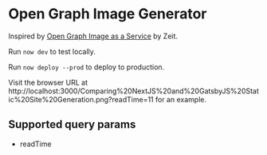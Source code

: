 # Open Graph Image Generator

Inspired by [Open Graph Image as a Service](https://github.com/zeit/og-image) by Zeit.

Run `now dev` to test locally.

Run `now deploy --prod` to deploy to production.

Visit the browser URL at http://localhost:3000/Comparing%20NextJS%20and%20GatsbyJS%20Static%20Site%20Generation.png?readTime=11 for an example.

## Supported query params

- readTime